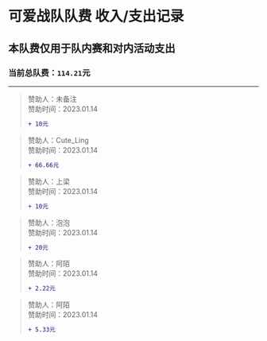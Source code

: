 # 可爱战队队费 收入/支出记录  
## 本队费仅用于队内赛和对内活动支出  
### 当前总队费：`114.21`元
______
> 赞助人：未备注  
> 赞助时间：2023.01.14  
> ```diff
> + 10元
> ```

> 赞助人：Cute_Ling  
> 赞助时间：2023.01.14  
> ```diff
> + 66.66元
> ```

> 赞助人：上梁  
> 赞助时间：2023.01.14  
> ```diff
> + 10元
> ```

> 赞助人：泡泡  
> 赞助时间：2023.01.14  
> ```diff
> + 20元
> ```

> 赞助人：阿陌  
> 赞助时间：2023.01.14  
> ```diff
> + 2.22元
> ```

> 赞助人：阿陌  
> 赞助时间：2023.01.14  
> ```diff
> + 5.33元
> ```
